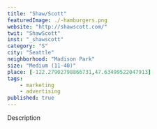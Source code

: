 ```yaml
---
title: "Shaw/Scott"
featuredImage: ./-hamburgers.png
website: "http://shawscott.com/"
twit: "ShawScott"
inst: "_shawscott"
category: "S"
city: "Seattle"
neighborhood: "Madison Park"
size: "Medium (11-40)"
place: [-122.27902798866731,47.63499522047913]
tags:
    - marketing
    - advertising
published: true
---
```


Description
